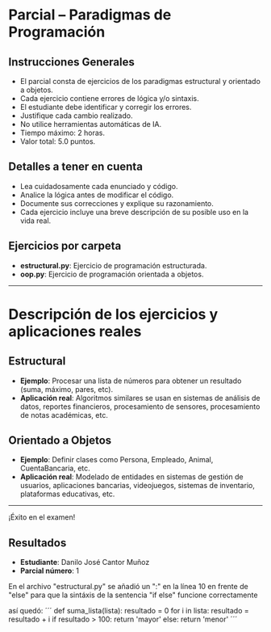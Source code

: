 # Parcial – Paradigmas de Programación

## Instrucciones Generales

- El parcial consta de ejercicios de los paradigmas estructural y orientado a objetos.
- Cada ejercicio contiene errores de lógica y/o sintaxis.
- El estudiante debe identificar y corregir los errores.
- Justifique cada cambio realizado.
- No utilice herramientas automáticas de IA.
- Tiempo máximo: 2 horas.
- Valor total: 5.0 puntos.

## Detalles a tener en cuenta

- Lea cuidadosamente cada enunciado y código.
- Analice la lógica antes de modificar el código.
- Documente sus correcciones y explique su razonamiento.
- Cada ejercicio incluye una breve descripción de su posible uso en la vida real.

## Ejercicios por carpeta

- **estructural.py**: Ejercicio de programación estructurada.
- **oop.py**: Ejercicio de programación orientada a objetos.

---

# Descripción de los ejercicios y aplicaciones reales

## Estructural

- **Ejemplo**: Procesar una lista de números para obtener un resultado (suma, máximo, pares, etc).
- **Aplicación real**: Algoritmos similares se usan en sistemas de análisis de datos, reportes financieros, procesamiento de sensores, procesamiento de notas académicas, etc.

## Orientado a Objetos

- **Ejemplo**: Definir clases como Persona, Empleado, Animal, CuentaBancaria, etc.
- **Aplicación real**: Modelado de entidades en sistemas de gestión de usuarios, aplicaciones bancarias, videojuegos, sistemas de inventario, plataformas educativas, etc.

---

¡Éxito en el examen!

## Resultados

- **Estudiante**: Danilo José Cantor Muñoz
- **Parcial número**: 1

En el archivo "estructural.py" se añadió un ":" en la línea 10 en frente de "else" para que la sintáxis de la sentencia "if else" funcione correctamente

así quedó:
´´´
def suma_lista(lista):
    resultado = 0
    for i in lista:
        resultado = resultado + i
    if resultado > 100:
        return 'mayor'
    else:
        return 'menor'
´´´